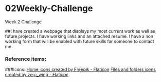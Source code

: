 # 02Weekly-Challenge
Week 2 Challenge

##I have created a webpage that displays my most current work as well as future projects. I have working links and an attached resume.
I have a non working form that will be enabled with future skills for someone to contact me.





### Reference items:




###Icons:
<a href="https://www.flaticon.com/free-icons/home" title="home icons">Home icons created by Freepik - Flaticon</a>
<a href="https://www.flaticon.com/free-icons/files-and-folders" title="files and folders icons">Files and folders icons created by zero_wing - Flaticon</a>

